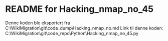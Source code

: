 # README for Hacking_nmap_no_45
Denne koden ble eksportert fra C:\WikiMigration\git\code_dump\Hacking_nmap_no.md
Link til denne koden: C:\WikiMigration\git\code_repo\Python\Hacking_nmap_no_45.py
